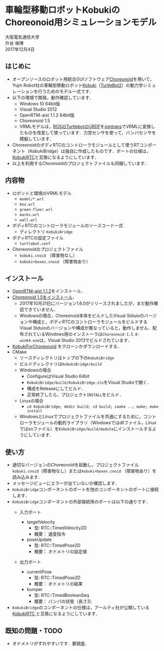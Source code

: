 # 車輪型移動ロボットKobukiのChoreonoid用シミュレーションモデル

大阪電気通信大学  
升谷 保博  
2017年12月4日

## はじめに

- オープンソースのロボット用統合GUIソフトウェア[Choreonoid](http://choreonoid.org/ja/)を用いて，Yujin Robot社の車輪型移動ロボット[Kobuki](http://kobuki.yujinrobot.com/)（[TurtleBot2](http://www.turtlebot.com/turtlebot2/)）の動力学シミュレーションを行うためのモデル一式です．
- 以下の環境で開発，動作確認しています．
  - Windows 10 64bit版
  - Visual Studio 2012
  - OpenRTM-aist 1.1.2 64bit版
  - Choreonoid 1.5
  - VRMLモデルは，[ROSのTurtlebotのURDF](http://wiki.ros.org/turtlebot_description)を[simtrans](http://fkanehiro.github.io/simtrans/html-ja/index.html)でVRMLに変換したものを改変して使っています．力覚センサを使って，バンパセンサを模擬しています．
- ChoreonoidのボディRTCのコントローラモジュールとして使うRTコンポーネント（KobukiBridge）は独自に作成したものです．ポートの仕様は，[KobukiRTC](https://github.com/rt-net/kobuki_rtc)と互換になるようにしています．
- 以上を利用するChorenoidのプロジェクトファイルも同梱しています．

## 内容物

- ロボットと環境のVRMLモデル
  - `model/*.wrl`
  - `box.wrl`
  - `green-floor.wrl`
  - `marks.wrl`
  - `wall.wrl`
- ボディRTCのコントローラモジュールのソースコード一式
  - ディレクトリ `KobukiBridge`
- ボディRTCの設定ファイル
  - `turtlebot.conf`
- Choreonoidのプロジェクトファイル
  - `kobuki.cnoid` （障害物なし）
  - `kobuki+boxes.cnoid` （障害物あり）

## インストール

- [OpenRTM-aist 1.1.2](http://www.openrtm.org/openrtm/ja/node/6034)をインストール．
- [Choreonoid 1.5をインストール](http://choreonoid.org/ja/manuals/1.5/install/install.html)．
  - 2017年10月31日にバージョン1.6.0がリリースされましたが，まだ動作確認できていません．
  - Windowsの場合，Choreonoid本体をビルドしたVisual Stduioのバージョンや構成と，ボディRTCのコントローラモジュールをビルドするVisual Stduioのバージョンや構成が異なっていると，動作しません．配布されているWindows用のインストーラは`Choreonoid-1.5.0-win64.exe`は，Visual Studio 2013でビルドされています．
- [KobukiForChoreonoid](https://github.com/MasutaniLab/KobukiForChoreonoid)
をクローンかダウンロードする．
- CMake
  - ソースディレクトリはトップの下の`KobukiBridge`
  - ビルドディレクトリは`KobukiBridge/build`
  - Windowsの場合
    - ConfigureはVisual Studio 64bit
    - `KobukiBridge/build/KobukiBridge.sln`をVisual Studioで開く．
    - 構成をReleaseにしてビルド．
    - 正常終了したら，プロジェクト`INSTALL`をビルド．
  - Linuxの場合
    - `cd KobukiBridge; mkdir build; cd build; cmake ..; make; make install`
  - WindowsとLinuxでプロジェクトファイルを共通にするために，コントローラモジュールの動的ライブラリ（Windowsではdllファイル，Linuxではsoファイル）を`KobukiBridge/build/module`にインストールするようにしています．

## 使い方

- 適切なバージョンのChoreonoidを起動し，プロジェクトファイル`kobuki.cnoid`（障害物なし）または`kobuki+boxes.cnoid` （障害物あり）を読み込みます．
- メッセージビューにエラーが出ていないか確認します．
- `KobukiBridge`コンポーネントのポートを他のコンポーネントのポートに接続します．
- `KobukiBridge`コンポーネントの外部接続用のポートは以下の通りです．
  - 入力ポート
    - targetVelocity
      - 型: RTC::TimedVelocity2D
      - 概要： 速度指令
    - poseUpdate
      - 型: RTC::TimedPose2D
      - 概要： オドメトリの設定値

  - 出力ポート
    - currentPose
      - 型: RTC::TimedPose2D
      - 概要： オドメトリの結果
    - bumper
      - 型: RTC::TimedBooleanSeq
      - 概要： バンパの状態（長さ3）
- `KobukiBridge`のコンポーネントの仕様は，アールティ社が公開している[KobukiRTC
](https://github.com/rt-net/kobuki_rtc)と互換になるようにしています．

## 既知の問題・TODO

- オドメトリがずれやすいです．要調査．
